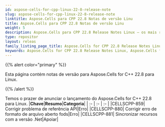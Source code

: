 ```yaml
---
id: aspose-cells-for-cpp-linux-22-8-release-note
slug: aspose-cells-for-cpp-linux-22-8-release-note
linktitle: Aspose.Cells para CPP 22.8 Notas de versão Linu
title: Aspose.Cells para CPP 22.8 Notas de versão Linu
weight: 5
description: Aspose.Cells para CPP 22.8 Release Notes Linux – os mais recentes aprimoramentos, novos recursos e correções
type: repositor
layout: releas
family_listing_page_title: Aspose.Cells for CPP 22.8 Release Notes Linu
keywords: Aspose.Cells for CPP 22.8 Release Notes Linux, Aspose.Cells for CPP 22.8 Linux updates and fixe
---
```

{{% alert color="primary" %}}

Esta página contém notas de versão para Aspose.Cells for C++ 22.8 para Linux.

{{% /alert %}}

Temos o prazer de anunciar o lançamento do Aspose.Cells for C++ 22.8 para Linux.
|**Chave**|**Resumo**|**Categoria**|
| :- | :- | :- |
|CELLSCPP-859| Corrigir problema de referência API|Erro|
|CELLSCPP-880| Corrigir erro de formato de arquivo aberto fods|Erro|
|CELLSCPP-881| Sincronizar recursos com a versão .Net|Apoiar|
